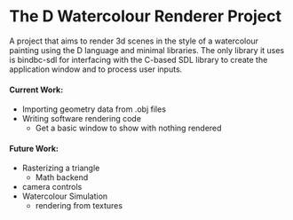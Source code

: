 # The D Watercolour Renderer Project

A project that aims to render 3d scenes in the style of a watercolour painting using the D language and minimal libraries. The only library it uses is bindbc-sdl for interfacing with the C-based SDL library to create the application window and to process user inputs.

#### Current Work:
- Importing geometry data from .obj files
- Writing software rendering code
  - Get a basic window to show with nothing rendered


#### Future Work:
- Rasterizing a triangle
  - Math backend
- camera controls
- Watercolour Simulation
  - rendering from textures
